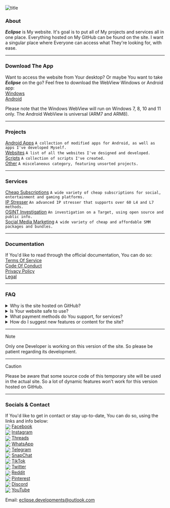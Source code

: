 ![title](https://github.com/user-attachments/assets/35e1aed9-8a88-473a-828c-7e28521a8d81)

### About
***Eclipse*** is My website. It's goal is to put all of My projects and services all in one place. Everything hosted on My GitHub can be found on the site. I want a singular place where Everyone can access what They're looking for, with ease.

---  

### Download The App
Want to access the website from Your desktop? Or maybe You want to take ***Eclipse*** on the go? Feel free to download the WebView Windows or Android app:  
[Windows](https://google.com/404)  
[Android](https://google.com/404)  

Please note that the Windows WebView will run on Windows 7, 8, 10 and 11 only. The Android WebView is universal (ARM7 and ARM8).

---  

### Projects
[Android Apps](https://google.com/404) `A collection of modified apps for Android, as well as apps I've developed Myself.`  
[Websites](https://google.com/404) `A list of all the websites I've designed and developed.`  
[Scripts](https://google.com/404) `A collection of scripts I've created.`  
[Other](https://google.com/404) `A miscelaneous category, featuring unsorted projects.`  

---  

### Services
[Cheap Subscriptions](https://google.com/404) `A wide variety of cheap subscriptions for social, entertainment and gaming platforms.`  
[IP Stresser](https://google.com/404) `An advanced IP stresser that supports over 60 L4 and L7 methods.`  
[OSINT Investigation](https://google.com/404) `An investigation on a Target, using open source and public info.`  
[Social Media Marketing](https://google.com/404) `A wide variety of cheap and affordable SMM packages and bundles.`  

---  

### Documentation
If You'd like to read through the official documentation, You can do so:  
[Terms Of Service](https://google.com/404)  
[Code Of Conduct](https://google.com/404)  
[Privacy Policy](https://google.com/404)  
[Legal](https://google.com/404)  

---  

### FAQ
<details closed>
<summary>Why is the site hosted on GitHub?</summary>
A separate version of the website is being worked on, with back-end functionality. This repo only contains something temporary.
</details>
<details closed>
<summary>Is Your website safe to use?</summary>
It's hosted on GitHub and all of its code is public...
</details>
<details closed>
<summary>What payment methods do You support, for services?</summary>
Bank transfer, *some* gift cards, PayPal, Venmo, CashApp, Crypto and more.
</details>
<details closed>
<summary>How do I suggest new features or content for the site?</summary>
You can open an issue and list Your ideas there.
</details>

---  

> [!NOTE]
> Only one Developer is working on this version of the site. So please be patient regarding its development.

---  

> [!caution]
> Please be aware that some source code of this temporary site will be used in the actual site. So a lot of dynamic features won't work for this version hosted on GitHub.

---  

### Socials & Contact
If You'd like to get in contact or stay up-to-date, You can do so, using the links and info below:  
<img src="https://img.icons8.com/ios-filled/20/ffffff/facebook.png" align="center"/> [Facebook](https://google.com/404)  
<img src="https://img.icons8.com/ios-filled/20/ffffff/instagram.png" align="center"/> [Instagram](https://google.com/404)  
<img src="https://img.icons8.com/ios-filled/20/ffffff/threads.png" align="center"/> [Threads](https://google.com/404)  
<img src="https://img.icons8.com/ios-filled/20/ffffff/whatsapp.png" align="center"/> [WhatsApp](https://google.com/404)  
<img src="https://img.icons8.com/ios-filled/20/ffffff/telegram.png" align="center"/> [Telegram](https://google.com/404)  
<img src="https://img.icons8.com/ios-filled/20/ffffff/snapchat.png" align="center"/> [SnapChat](https://google.com/404)  
<img src="https://img.icons8.com/ios-filled/20/ffffff/tiktok.png" align="center"/> [TikTok](https://google.com/404)  
<img src="https://img.icons8.com/ios-filled/20/ffffff/twitter.png" align="center"/> [Twitter](https://google.com/404)  
<img src="https://img.icons8.com/ios-filled/20/ffffff/reddit.png" align="center"/> [Reddit](https://google.com/404)  
<img src="https://img.icons8.com/ios-filled/20/ffffff/pinterest.png" align="center"/> [Pinterest](https://google.com/404)  
<img src="https://img.icons8.com/ios-filled/20/ffffff/discord.png" align="center"/> [Discord](https://google.com/404)  
<img src="https://img.icons8.com/ios-filled/20/ffffff/youtube.png" align="center"/> [YouTube](https://google.com/404)  

Email: eclipse.developments@outlook.com
